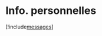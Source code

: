 # Info. personnelles

[!include[messages](infopersonnelles.messages.autogen.md)]


















































